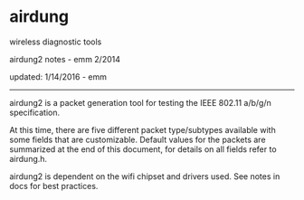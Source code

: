 # airdung
wireless diagnostic tools

airdung2 notes - emm 2/2014

updated: 1/14/2016 - emm

--------------------------------------------------------------------------------------

airdung2 is a packet generation tool for testing the IEEE 802.11 a/b/g/n specification.

At this time, there are five different packet type/subtypes available with some fields
that are customizable. Default values for the packets are summarized at the end of this 
document, for details on all fields refer to airdung.h.

airdung2 is dependent on the wifi chipset and drivers used. See notes in docs for best 
practices.
